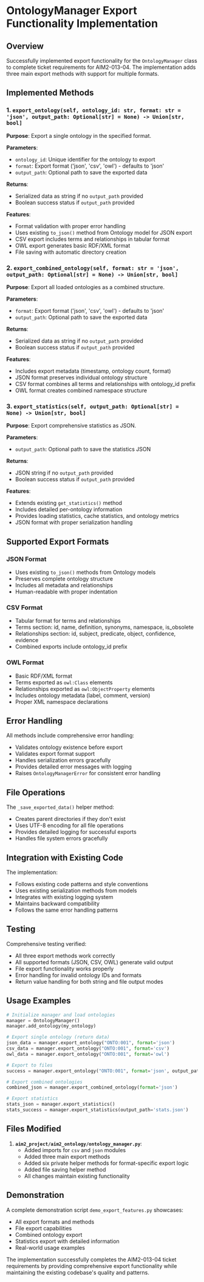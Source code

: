 # OntologyManager Export Functionality Implementation

## Overview

Successfully implemented export functionality for the `OntologyManager` class to complete ticket requirements for AIM2-013-04. The implementation adds three main export methods with support for multiple formats.

## Implemented Methods

### 1. `export_ontology(self, ontology_id: str, format: str = 'json', output_path: Optional[str] = None) -> Union[str, bool]`

**Purpose**: Export a single ontology in the specified format.

**Parameters**:
- `ontology_id`: Unique identifier for the ontology to export
- `format`: Export format ('json', 'csv', 'owl') - defaults to 'json'
- `output_path`: Optional path to save the exported data

**Returns**:
- Serialized data as string if no `output_path` provided
- Boolean success status if `output_path` provided

**Features**:
- Format validation with proper error handling
- Uses existing `to_json()` method from Ontology model for JSON export
- CSV export includes terms and relationships in tabular format
- OWL export generates basic RDF/XML format
- File saving with automatic directory creation

### 2. `export_combined_ontology(self, format: str = 'json', output_path: Optional[str] = None) -> Union[str, bool]`

**Purpose**: Export all loaded ontologies as a combined structure.

**Parameters**:
- `format`: Export format ('json', 'csv', 'owl') - defaults to 'json'
- `output_path`: Optional path to save the exported data

**Returns**:
- Serialized data as string if no `output_path` provided
- Boolean success status if `output_path` provided

**Features**:
- Includes export metadata (timestamp, ontology count, format)
- JSON format preserves individual ontology structure
- CSV format combines all terms and relationships with ontology_id prefix
- OWL format creates combined namespace structure

### 3. `export_statistics(self, output_path: Optional[str] = None) -> Union[str, bool]`

**Purpose**: Export comprehensive statistics as JSON.

**Parameters**:
- `output_path`: Optional path to save the statistics JSON

**Returns**:
- JSON string if no `output_path` provided
- Boolean success status if `output_path` provided

**Features**:
- Extends existing `get_statistics()` method
- Includes detailed per-ontology information
- Provides loading statistics, cache statistics, and ontology metrics
- JSON format with proper serialization handling

## Supported Export Formats

### JSON Format
- Uses existing `to_json()` methods from Ontology models
- Preserves complete ontology structure
- Includes all metadata and relationships
- Human-readable with proper indentation

### CSV Format
- Tabular format for terms and relationships
- Terms section: id, name, definition, synonyms, namespace, is_obsolete
- Relationships section: id, subject, predicate, object, confidence, evidence
- Combined exports include ontology_id prefix

### OWL Format
- Basic RDF/XML format
- Terms exported as `owl:Class` elements
- Relationships exported as `owl:ObjectProperty` elements
- Includes ontology metadata (label, comment, version)
- Proper XML namespace declarations

## Error Handling

All methods include comprehensive error handling:
- Validates ontology existence before export
- Validates export format support
- Handles serialization errors gracefully
- Provides detailed error messages with logging
- Raises `OntologyManagerError` for consistent error handling

## File Operations

The `_save_exported_data()` helper method:
- Creates parent directories if they don't exist
- Uses UTF-8 encoding for all file operations
- Provides detailed logging for successful exports
- Handles file system errors gracefully

## Integration with Existing Code

The implementation:
- Follows existing code patterns and style conventions
- Uses existing serialization methods from models
- Integrates with existing logging system
- Maintains backward compatibility
- Follows the same error handling patterns

## Testing

Comprehensive testing verified:
- All three export methods work correctly
- All supported formats (JSON, CSV, OWL) generate valid output
- File export functionality works properly
- Error handling for invalid ontology IDs and formats
- Return value handling for both string and file output modes

## Usage Examples

```python
# Initialize manager and load ontologies
manager = OntologyManager()
manager.add_ontology(my_ontology)

# Export single ontology (return data)
json_data = manager.export_ontology("ONTO:001", format='json')
csv_data = manager.export_ontology("ONTO:001", format='csv')
owl_data = manager.export_ontology("ONTO:001", format='owl')

# Export to files
success = manager.export_ontology("ONTO:001", format='json', output_path='ontology.json')

# Export combined ontologies
combined_json = manager.export_combined_ontology(format='json')

# Export statistics
stats_json = manager.export_statistics()
stats_success = manager.export_statistics(output_path='stats.json')
```

## Files Modified

1. **`aim2_project/aim2_ontology/ontology_manager.py`**:
   - Added imports for `csv` and `json` modules
   - Added three main export methods
   - Added six private helper methods for format-specific export logic
   - Added file saving helper method
   - All changes maintain existing functionality

## Demonstration

A complete demonstration script `demo_export_features.py` showcases:
- All export formats and methods
- File export capabilities
- Combined ontology export
- Statistics export with detailed information
- Real-world usage examples

The implementation successfully completes the AIM2-013-04 ticket requirements by providing comprehensive export functionality while maintaining the existing codebase's quality and patterns.
